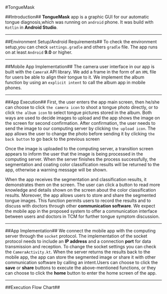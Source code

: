 #TongueMask

##Introduction##
**TongueMask** app is a graphic GUI for our automatic tongue diagnosis,which was running on `android` phone.
It was build with `Kotlin` in **Android Studio**.
* * *

##Environment Setup/Android  Requirements##
To check the environment setup,you can check `settings.gradle` and others `gradle` file.
The app runs on at least `Android` **9.0** or higher.
* * *

##Mobile App Implementation##
The camera user interface in our app is built with the `CameraX` API library.
We add a frame in the form of an `XML` file for users be able to align their tongue to it.
We implement the album function by using an `explicit intent` to call the album app in mobile phones.
* * *

##App Execution##
First, the user enters the app main screen, then he/she can choose to click `the camera icon` to shoot a tongue photo directly, or to click `the album icon` to select tongue pictures stored in the album. Both ways are used to decide images to upload and the app shows the image on the screen for second confirmation. After confirmation, the user needs to send the image to our computing server by clicking `the upload icon`. The app allows the user to change the photo before sending it by clicking `the back button` to go back to the previous screen

Once the image is uploaded to the computing server, a transition screen appears to inform the user that the image is being processed in the computing server. When the server finishes the process successfully, the segmentation and coating color classification results will be returned to the app, otherwise a warning message will be shown.

When the app receives the segmentation and classification results, it demonstrates them on the screen. The user can click a button to read more knowledge and details shown on the screen about the color classification results. Moreover, the app allows users to store and share the segmented tongue images. This function permits users to record the results and to discuss with doctors through other **communication software**. We expect the mobile app in the proposed system to offer a communication interface between users and doctors in TCM for further tongue symptom discussion.
***

##App Implementation##
We connect the mobile app with the computing server through the `socket` protocol. 
The implementation of the socket protocol needs to include an **IP address** and a connection **port** for data transmission and reception.
To change the socket settings you can check the `CameraActivity.kt`.
When the server returns the results back to the mobile app, the app can store the segmented image or share it with other communication software by calling an intent.Users can choose to click the **save** or **share** buttons to execute the above-mentioned functions, or they can choose to click the **home** button to enter the home screen of the app.
* * *

##Execution Flow Chart##
 
